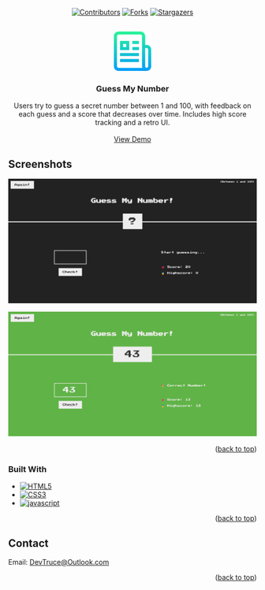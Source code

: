 <a id="readme-top"></a>

<div align="center">

[![Contributors][contributors-icon]][contributors-link]
[![Forks][forks-icon]][forks-link]
[![Stargazers][stars-icon]][stars-link]

</div>

<!-- PROJECT LOGO -->
<br />
<div align="center">
  <a href="https://github.com/DevTruce/guess-my-number">
    <img src="src/imgs/logo.png" alt="Logo" width="80" height="80">
  </a>

<h3 align="center">Guess My Number</h3>

  <p align="center">
    Users try to guess a secret number between 1 and 100, with feedback on each guess and a score that decreases over time. Includes high score tracking and a retro UI.  
    <br />
    <br />
    <a href="https://devtruce.github.io/guess-my-number/" target="_blank">View Demo</a>
    
  </p>
</div>

<!-- ABOUT THE PROJECT -->

## Screenshots

[![Product Name Screen Shot][product-screenshot]](product-link)

[![Product Name Screen Shot][product-screenshot2]](product-link)

<p align="right">(<a href="#readme-top">back to top</a>)</p>

### Built With

- [![HTML5][html5-icon]][html5-link]
- [![CSS3][css3-icon]][css3-link]
- [![javascript][javascript-icon]][javascript-link]

<p align="right">(<a href="#readme-top">back to top</a>)</p>

<!-- CONTACT -->

## Contact

Email: [DevTruce@Outlook.com]()

<p align="right">(<a href="#readme-top">back to top</a>)</p>

<!-- #### MARKDOWN LINKS & IMAGES #### -->

<!-- ## GitHub ##-->
<!-- links -->

[contributors-link]: https://github.com/DevTruce/guess-my-number/graphs/contributors
[forks-link]: https://github.com/DevTruce/guess-my-number/network/members
[stars-link]: https://github.com/DevTruce/guess-my-number/stargazers

<!-- icons -->

[contributors-icon]: https://img.shields.io/github/contributors/DevTruce/guess-my-number.svg?style=for-the-badge
[forks-icon]: https://img.shields.io/github/forks/DevTruce/guess-my-number.svg?style=for-the-badge
[stars-icon]: https://img.shields.io/github/stars/DevTruce/guess-my-number.svg?style=for-the-badge

<!-- ## Project ## -->

[product-screenshot]: src/imgs/screenshot.png
[product-screenshot2]: src/imgs/screenshot2.png
[product-link]: https://devtruce.github.io/guess-my-number/

<!-- ## Tech & Tools ## -->
<!-- links -->

[html5-link]: https://html-icon/
[css3-link]: https://css3-icon/
[javascript-link]: https://www.javascript-icon/

<!-- icons -->

[html5-icon]: https://img.shields.io/badge/HTML5-orange?style=for-the-badge&logo=html5&logoColor=white
[css3-icon]: https://img.shields.io/badge/CSS3-blue?style=for-the-badge&logo=CSS3&logoColor=white
[javascript-icon]: https://img.shields.io/badge/Javascript-FCE22A?style=for-the-badge&logo=javascript&logoColor=black
